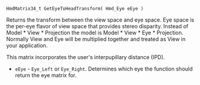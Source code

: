 `HmdMatrix34_t GetEyeToHeadTransform( Hmd_Eye eEye )`

Returns the transform between the view space and eye space. Eye space is the per-eye flavor of view space that provides stereo disparity. Instead of Model * View * Projection the model is Model * View * Eye * Projection. Normally View and Eye will be multiplied together and treated as View in your application.

This matrix incorporates the user's interpupillary distance (IPD).

* `eEye` - `Eye_Left` or `Eye_Right`. Determines which eye the function should return the eye matrix for.
